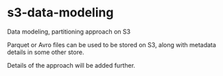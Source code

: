 # s3-data-modeling
Data modeling, partitioning approach on S3

Parquet or Avro files can be used to be stored on S3, along with metadata details in some other store.

Details of the approach will be added further.
